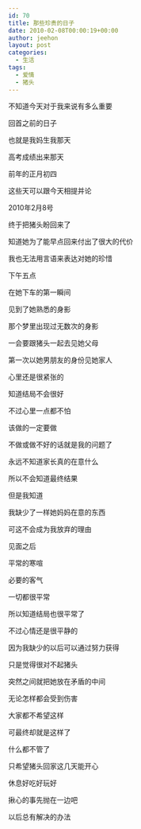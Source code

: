 ```yaml
---
id: 70
title: 那些珍贵的日子
date: 2010-02-08T00:00:19+00:00
author: jeehon
layout: post
categories:
  - 生活
tags:
  - 爱情
  - 猪头
---
```

不知道今天对于我来说有多么重要
  
回首之前的日子
  
也就是我妈生我那天
  
高考成绩出来那天
  
前年的正月初四
  
这些天可以跟今天相提并论<!--more-->

2010年2月8号
  
终于把猪头盼回来了
  
知道她为了能早点回来付出了很大的代价
  
我也无法用言语来表达对她的珍惜
  
下午五点
  
在她下车的第一瞬间
  
见到了她熟悉的身影
  
那个梦里出现过无数次的身影
  
一会要跟猪头一起去见她父母
  
第一次以她男朋友的身份见她家人
  
心里还是很紧张的
  
知道结局不会很好
  
不过心里一点都不怕
  
该做的一定要做
  
不做或做不好的话就是我的问题了
  
永远不知道家长真的在意什么
  
所以不会知道最终结果
  
但是我知道
  
我缺少了一样她妈妈在意的东西
  
可这不会成为我放弃的理由

见面之后
  
平常的寒喧
  
必要的客气
  
一切都很平常
  
所以知道结局也很平常了
  
不过心情还是很平静的
  
因为我缺少的以后可以通过努力获得
  
只是觉得很对不起猪头
  
突然之间就把她放在矛盾的中间
  
无论怎样都会受到伤害
  
大家都不希望这样
  
可最终却就是这样了
  
什么都不管了
  
只希望猪头回家这几天能开心
  
休息好吃好玩好
  
揪心的事先抛在一边吧
  
以后总有解决的办法